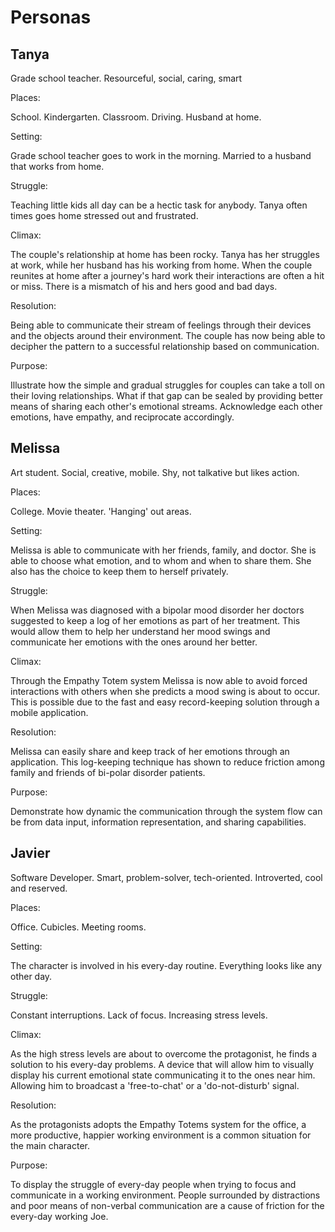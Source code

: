 Personas
===

<!-- Persona 1 -->

Tanya
---
Grade school teacher.
Resourceful, social, caring, smart

Places:

  School. Kindergarten. Classroom. Driving. Husband at home.

Setting:

  Grade school teacher goes to work in the morning. Married to a husband that works from home.


Struggle:

  Teaching little kids all day can be a hectic task for anybody. Tanya often times goes home stressed out and frustrated.


Climax:

  The couple's relationship at home has been rocky. Tanya has her struggles at work, while her husband has his working from home. When the couple reunites at home after a journey's hard work their interactions are often a hit or miss. There is a mismatch of his and hers good and bad days.

Resolution:

  Being able to communicate their stream of feelings through their devices and the objects around their environment. The couple has now being able to decipher the pattern to a successful relationship based on communication.

Purpose:

  Illustrate how the simple and gradual struggles for couples can take a toll on their loving relationships. What if that gap can be sealed by providing better means of sharing each other's emotional streams. Acknowledge each other emotions, have empathy, and reciprocate accordingly.


<!-- Persona 2 -->
Melissa
---

Art student.
Social, creative, mobile. Shy, not talkative but likes action.

Places:

  College. Movie theater. 'Hanging' out areas.

Setting:

  Melissa is able to communicate with her friends, family, and doctor. She is able to choose what emotion, and to whom and when to share them. She also has the choice to keep them to herself privately.

Struggle:

  When Melissa was diagnosed with a bipolar mood disorder her doctors suggested to keep a log of her emotions as part of her treatment. This would allow them to help her understand her mood swings and communicate her emotions with the ones around her better.

Climax:

  Through the Empathy Totem system Melissa is now able to avoid forced interactions with others when she predicts a mood swing is about to occur. This is possible due to the fast and easy record-keeping solution through a mobile application.

Resolution:

  Melissa can easily share and keep track of her emotions through an application. This log-keeping technique has shown to reduce friction among family and friends of bi-polar disorder patients.

Purpose:

  Demonstrate how dynamic the communication through the system flow can be from data input, information representation, and sharing capabilities.


<!-- Persona 3 -->

Javier
---

Software Developer. Smart, problem-solver, tech-oriented.
Introverted, cool and reserved.

Places:

  Office. Cubicles. Meeting rooms.

Setting:

  The character is involved in his every-day routine. Everything looks like any other day.

Struggle:

  Constant interruptions. Lack of focus. Increasing stress levels.

Climax:

  As the high stress levels are about to overcome the protagonist, he finds a solution to his every-day problems. A device that will allow him to visually display his current emotional state communicating it to the ones near him. Allowing him to broadcast a 'free-to-chat' or a 'do-not-disturb' signal.

Resolution:

  As the protagonists adopts the Empathy Totems system for the office, a more productive, happier working environment is a common situation for the main character.

Purpose:

  To display the struggle of every-day people when trying to focus and communicate in a working environment. People surrounded by distractions and poor means of non-verbal communication are a cause of friction for the every-day working Joe.
